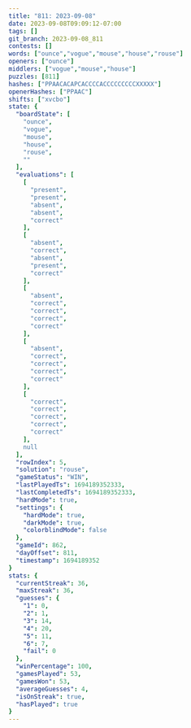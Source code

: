```yaml
---
title: "811: 2023-09-08"
date: 2023-09-08T09:09:12-07:00
tags: []
git_branch: 2023-09-08_811
contests: []
words: ["ounce","vogue","mouse","house","rouse"]
openers: ["ounce"]
middlers: ["vogue","mouse","house"]
puzzles: [811]
hashes: ["PPAACACAPCACCCCACCCCCCCCCXXXXX"]
openerHashes: ["PPAAC"]
shifts: ["xvcbo"]
state: {
  "boardState": [
    "ounce",
    "vogue",
    "mouse",
    "house",
    "rouse",
    ""
  ],
  "evaluations": [
    [
      "present",
      "present",
      "absent",
      "absent",
      "correct"
    ],
    [
      "absent",
      "correct",
      "absent",
      "present",
      "correct"
    ],
    [
      "absent",
      "correct",
      "correct",
      "correct",
      "correct"
    ],
    [
      "absent",
      "correct",
      "correct",
      "correct",
      "correct"
    ],
    [
      "correct",
      "correct",
      "correct",
      "correct",
      "correct"
    ],
    null
  ],
  "rowIndex": 5,
  "solution": "rouse",
  "gameStatus": "WIN",
  "lastPlayedTs": 1694189352333,
  "lastCompletedTs": 1694189352333,
  "hardMode": true,
  "settings": {
    "hardMode": true,
    "darkMode": true,
    "colorblindMode": false
  },
  "gameId": 862,
  "dayOffset": 811,
  "timestamp": 1694189352
}
stats: {
  "currentStreak": 36,
  "maxStreak": 36,
  "guesses": {
    "1": 0,
    "2": 1,
    "3": 14,
    "4": 20,
    "5": 11,
    "6": 7,
    "fail": 0
  },
  "winPercentage": 100,
  "gamesPlayed": 53,
  "gamesWon": 53,
  "averageGuesses": 4,
  "isOnStreak": true,
  "hasPlayed": true
}
---
```

<!-- more -->
